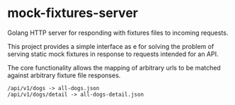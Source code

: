 # mock-fixtures-server
Golang HTTP server for responding with fixtures files to incoming requests.

This project provides a simple interface as e for solving the problem
of serving static mock fixtures in response to requests intended for an API.

The core functionality allows the mapping of arbitrary urls to be matched against
arbitrary fixture file responses.

```
/api/v1/dogs -> all-dogs.json
/api/v1/dogs/detail -> all-dogs-detail.json
```

